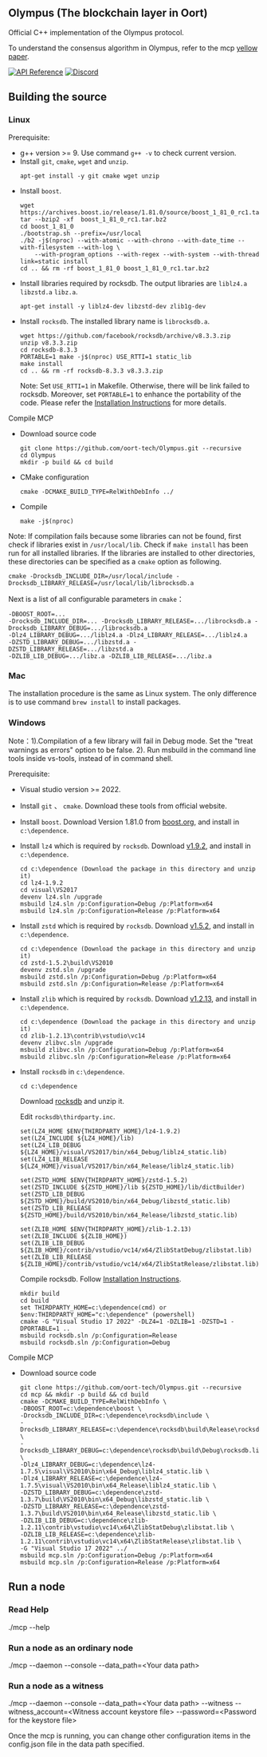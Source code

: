 ## Olympus (The blockchain layer in Oort)
Official C++ implementation of the Olympus protocol.

To understand the consensus algorithm in Olympus, refer to the mcp [yellow paper](https://resources.computecoin.com/docs/computecoin-consensus-and-security.pdf).

[![API Reference](
https://img.shields.io/badge/c++-reference-blue.svg
)](https://docs.oortech.com/oort/community/developers/blockchain-developers/)
[![Discord](https://img.shields.io/badge/discord-join%20chat-blue.svg)](https://discord.gg/f4Z2jJjtNp)

## Building the source

### Linux

Prerequisite:
* g++ version >= 9. Use command `g++ -v` to check current version.
* Install `git`, `cmake`, `wget` and `unzip`.
  ```
  apt-get install -y git cmake wget unzip
* Install ```boost```.
  ```
  wget https://archives.boost.io/release/1.81.0/source/boost_1_81_0_rc1.tar.gz
  tar --bzip2 -xf  boost_1_81_0_rc1.tar.bz2
  cd boost_1_81_0
  ./bootstrap.sh --prefix=/usr/local
  ./b2 -j$(nproc) --with-atomic --with-chrono --with-date_time --with-filesystem --with-log \
      --with-program_options --with-regex --with-system --with-thread link=static install
  cd .. && rm -rf boost_1_81_0 boost_1_81_0_rc1.tar.bz2
  ```
* Install libraries required by rocksdb. The output libraries are `liblz4.a` `libzstd.a` `libz.a`.
  ```
  apt-get install -y liblz4-dev libzstd-dev zlib1g-dev
  ```
* Install `rocksdb`. The installed library name is `librocksdb.a`.
  ```
  wget https://github.com/facebook/rocksdb/archive/v8.3.3.zip
  unzip v8.3.3.zip
  cd rocksdb-8.3.3
  PORTABLE=1 make -j$(nproc) USE_RTTI=1 static_lib
  make install
  cd .. && rm -rf rocksdb-8.3.3 v8.3.3.zip
  ```
  Note: Set `USE_RTTI=1` in Makefile. Otherwise, there will be link failed to rocksdb. Moreover, set `PORTABLE=1` to enhance the portability of the code. Please refer the [Installation Instructions](https://github.com/facebook/rocksdb/blob/master/INSTALL.md) for more details.
	
Compile MCP

* Download source code
  ```
  git clone https://github.com/oort-tech/Olympus.git --recursive
  cd Olympus
  mkdir -p build && cd build
  ```
* CMake configuration
  ```
  cmake -DCMAKE_BUILD_TYPE=RelWithDebInfo ../
  ```
* Compile
  ```
  make -j$(nproc)
  ```
Note: If compilation fails because some libraries can not be found, first check if libraries exist in `/usr/local/lib`. Check if `make install` has been run for all installed libraries. If the libraries are installed to other directories, these directories can be specified as a `cmake` option as following.
  ```
  cmake -Drocksdb_INCLUDE_DIR=/usr/local/include -Drocksdb_LIBRARY_RELEASE=/usr/local/lib/librocksdb.a
  ```
Next is a list of all configurable parameters in `cmake`：
  ```
  -DBOOST_ROOT=...
  -Drocksdb_INCLUDE_DIR=... -Drocksdb_LIBRARY_RELEASE=.../librocksdb.a -Drocksdb_LIBRARY_DEBUG=.../librocksdb.a
  -Dlz4_LIBRARY_DEBUG=.../liblz4.a -Dlz4_LIBRARY_RELEASE=.../liblz4.a
  -DZSTD_LIBRARY_DEBUG=.../libzstd.a -DZSTD_LIBRARY_RELEASE=.../libzstd.a
  -DZLIB_LIB_DEBUG=.../libz.a -DZLIB_LIB_RELEASE=.../libz.a
  ```
  
### Mac
The installation procedure is the same as Linux system. The only difference is to use command `brew install` to install packages.


### Windows

Note：1).Compilation of a few library will fail in Debug mode. Set the "treat warnings as errors" option to be false. 2). Run msbuild in the command line tools inside vs-tools, instead of in command shell.

Prerequisite:
  * Visual studio version >= 2022.
  * Install `git` 、 `cmake`. Download these tools from official website.
  * Install `boost`. Download Version 1.81.0 from [boost.org](https://www.boost.org/users/history/version_1_81_0.html), and install in `c:\dependence`.
  * Install `lz4` which is required by `rocksdb`. Download [v1.9.2](https://github.com/lz4/lz4/archive/refs/tags/v1.9.2.zip), and install in `c:\dependence`.
    ```
    cd c:\dependence (Download the package in this directory and unzip it)
    cd lz4-1.9.2
    cd visual\VS2017
    devenv lz4.sln /upgrade
    msbuild lz4.sln /p:Configuration=Debug /p:Platform=x64
    msbuild lz4.sln /p:Configuration=Release /p:Platform=x64
    ```	   
* Install `zstd` which is required by `rocksdb`. Download [v1.5.2](https://github.com/facebook/zstd/archive/v1.5.2.zip), and install in `c:\dependence`.
    ```
    cd c:\dependence (Download the package in this directory and unzip it)
    cd zstd-1.5.2\build\VS2010
    devenv zstd.sln /upgrade
    msbuild zstd.sln /p:Configuration=Debug /p:Platform=x64
    msbuild zstd.sln /p:Configuration=Release /p:Platform=x64
    ```
* Install `zlib` which is required by `rocksdb`. Download [v1.2.13](https://github.com/madler/zlib/archive/refs/tags/v1.2.13.zip), and install in `c:\dependence`.
    ```
    cd c:\dependence (Download the package in this directory and unzip it)
    cd zlib-1.2.13\contrib\vstudio\vc14
    devenv zlibvc.sln /upgrade
    msbuild zlibvc.sln /p:Configuration=Debug /p:Platform=x64
    msbuild zlibvc.sln /p:Configuration=Release /p:Platform=x64
    ```
* Install `rocksdb` in `c:\dependence`.
    ```
    cd c:\dependence
    ```
    Download [rocksdb](https://github.com/facebook/rocksdb/archive/refs/tags/v8.3.3.zip) and unzip it.
    
    Edit `rocksdb\thirdparty.inc`.
    ```
    set(LZ4_HOME $ENV{THIRDPARTY_HOME}/lz4-1.9.2)
    set(LZ4_INCLUDE ${LZ4_HOME}/lib)
    set(LZ4_LIB_DEBUG ${LZ4_HOME}/visual/VS2017/bin/x64_Debug/liblz4_static.lib)
    set(LZ4_LIB_RELEASE ${LZ4_HOME}/visual/VS2017/bin/x64_Release/liblz4_static.lib)

    set(ZSTD_HOME $ENV{THIRDPARTY_HOME}/zstd-1.5.2)
    set(ZSTD_INCLUDE ${ZSTD_HOME}/lib ${ZSTD_HOME}/lib/dictBuilder)
    set(ZSTD_LIB_DEBUG ${ZSTD_HOME}/build/VS2010/bin/x64_Debug/libzstd_static.lib)
    set(ZSTD_LIB_RELEASE ${ZSTD_HOME}/build/VS2010/bin/x64_Release/libzstd_static.lib)

    set(ZLIB_HOME $ENV{THIRDPARTY_HOME}/zlib-1.2.13)
    set(ZLIB_INCLUDE ${ZLIB_HOME})
    set(ZLIB_LIB_DEBUG ${ZLIB_HOME}/contrib/vstudio/vc14/x64/ZlibStatDebug/zlibstat.lib)
    set(ZLIB_LIB_RELEASE ${ZLIB_HOME}/contrib/vstudio/vc14/x64/ZlibStatRelease/zlibstat.lib)
    ```
    Compile rocksdb. Follow [Installation Instructions](https://github.com/facebook/rocksdb/wiki/Building-on-Windows).


    ```
    mkdir build
    cd build
    set THIRDPARTY_HOME=c:\dependence(cmd) or $env:THIRDPARTY_HOME="c:\dependence" (powershell)
    cmake -G "Visual Studio 17 2022" -DLZ4=1 -DZLIB=1 -DZSTD=1 -DPORTABLE=1 ..
    msbuild rocksdb.sln /p:Configuration=Release
    msbuild rocksdb.sln /p:Configuration=Debug
    ```
Compile MCP

* Download source code
  ```
  git clone https://github.com/oort-tech/Olympus.git --recursive
  cd mcp && mkdir -p build && cd build
  cmake -DCMAKE_BUILD_TYPE=RelWithDebInfo \
  -DBOOST_ROOT=c:\dependence\boost \
  -Drocksdb_INCLUDE_DIR=c:\dependence\rocksdb\include \
  -Drocksdb_LIBRARY_RELEASE=c:\dependence\rocksdb\build\Release\rocksdb.lib \
  -Drocksdb_LIBRARY_DEBUG=c:\dependence\rocksdb\build\Debug\rocksdb.lib \
  -Dlz4_LIBRARY_DEBUG=c:\dependence\lz4-1.7.5\visual\VS2010\bin\x64_Debug\liblz4_static.lib \
  -Dlz4_LIBRARY_RELEASE=c:\dependence\lz4-1.7.5\visual\VS2010\bin\x64_Release\liblz4_static.lib \
  -DZSTD_LIBRARY_DEBUG=c:\dependence\zstd-1.3.7\build\VS2010\bin\x64_Debug\libzstd_static.lib \
  -DZSTD_LIBRARY_RELEASE=c:\dependence\zstd-1.3.7\build\VS2010\bin\x64_Release\libzstd_static.lib \
  -DZLIB_LIB_DEBUG=c:\dependence\zlib-1.2.11\contrib\vstudio\vc14\x64\ZlibStatDebug\zlibstat.lib \
  -DZLIB_LIB_RELEASE=c:\dependence\zlib-1.2.11\contrib\vstudio\vc14\x64\ZlibStatRelease\zlibstat.lib \
  -G "Visual Studio 17 2022" ../
  msbuild mcp.sln /p:Configuration=Debug /p:Platform=x64
  msbuild mcp.sln /p:Configuration=Release /p:Platform=x64
  ```

## Run a node
### Read Help
./mcp --help
### Run a node as an ordinary node
./mcp --daemon --console --data_path=\<Your data path\>
### Run a node as a witness
./mcp --daemon --console --data_path=\<Your data path\> --witness --witness_account=\<Witness account keystore file\> --password=\<Password for the keystore file\>

Once the mcp is running, you can change other configuration items in the config.json file in the data path specified. 
